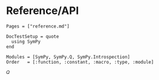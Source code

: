 # Reference/API


```@index
Pages = ["reference.md"]
```


```@meta
DocTestSetup = quote
  using SymPy
end
```

```@autodocs
Modules = [SymPy, SymPy.Q, SymPy.Introspection]
Order   = [:function, :constant, :macro, :type, :module]
```

```@docs
𝑄
```
